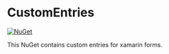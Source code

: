 # CustomEntries 

[![NuGet](https://img.shields.io/badge/NuGet-download-brigthgreen.svg)](https://www.nuget.org/packages/CustomEntries/1.0.0)

This NuGet contains custom entries for xamarin forms.

